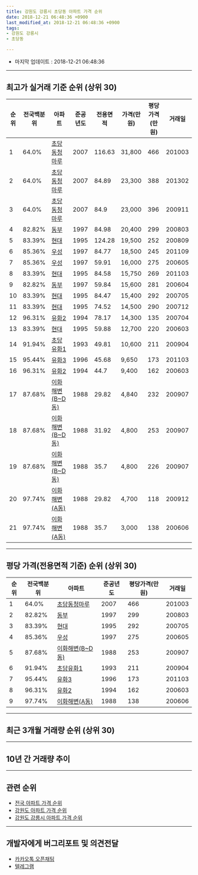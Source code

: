 ```yaml
---
title: 강원도 강릉시 초당동 아파트 가격 순위
date: 2018-12-21 06:48:36 +0900
last_modified_at: 2018-12-21 06:48:36 +0900
tags:
- 강원도 강릉시
- 초당동

---
```


* 마지막 업데이트 : 2018-12-21 06:48:36

---

## 최고가 실거래 기준 순위 (상위 30)


|순위|전국백분위|아파트|준공년도|전용면적|가격(만원)|평당가격(만원)|거래일|
|---|---|---|---|---|---|---|---|
|1|64.0%|[초당동청마루](https://search.naver.com/search.naver?query=%EA%B0%95%EC%9B%90%EB%8F%84+%EA%B0%95%EB%A6%89%EC%8B%9C+%EC%B4%88%EB%8B%B9%EB%8F%99+%EC%B4%88%EB%8B%B9%EB%8F%99%EC%B2%AD%EB%A7%88%EB%A3%A8)|2007|116.63|31,800|466|201003|
|2|64.0%|[초당동청마루](https://search.naver.com/search.naver?query=%EA%B0%95%EC%9B%90%EB%8F%84+%EA%B0%95%EB%A6%89%EC%8B%9C+%EC%B4%88%EB%8B%B9%EB%8F%99+%EC%B4%88%EB%8B%B9%EB%8F%99%EC%B2%AD%EB%A7%88%EB%A3%A8)|2007|84.89|23,300|388|201302|
|3|64.0%|[초당동청마루](https://search.naver.com/search.naver?query=%EA%B0%95%EC%9B%90%EB%8F%84+%EA%B0%95%EB%A6%89%EC%8B%9C+%EC%B4%88%EB%8B%B9%EB%8F%99+%EC%B4%88%EB%8B%B9%EB%8F%99%EC%B2%AD%EB%A7%88%EB%A3%A8)|2007|84.9|23,000|396|200911|
|4|82.82%|[동부](https://search.naver.com/search.naver?query=%EA%B0%95%EC%9B%90%EB%8F%84+%EA%B0%95%EB%A6%89%EC%8B%9C+%EC%B4%88%EB%8B%B9%EB%8F%99+%EB%8F%99%EB%B6%80)|1997|84.98|20,400|299|200803|
|5|83.39%|[현대](https://search.naver.com/search.naver?query=%EA%B0%95%EC%9B%90%EB%8F%84+%EA%B0%95%EB%A6%89%EC%8B%9C+%EC%B4%88%EB%8B%B9%EB%8F%99+%ED%98%84%EB%8C%80)|1995|124.28|19,500|252|200809|
|6|85.36%|[우성](https://search.naver.com/search.naver?query=%EA%B0%95%EC%9B%90%EB%8F%84+%EA%B0%95%EB%A6%89%EC%8B%9C+%EC%B4%88%EB%8B%B9%EB%8F%99+%EC%9A%B0%EC%84%B1)|1997|84.77|18,500|245|201109|
|7|85.36%|[우성](https://search.naver.com/search.naver?query=%EA%B0%95%EC%9B%90%EB%8F%84+%EA%B0%95%EB%A6%89%EC%8B%9C+%EC%B4%88%EB%8B%B9%EB%8F%99+%EC%9A%B0%EC%84%B1)|1997|59.91|16,000|275|200605|
|8|83.39%|[현대](https://search.naver.com/search.naver?query=%EA%B0%95%EC%9B%90%EB%8F%84+%EA%B0%95%EB%A6%89%EC%8B%9C+%EC%B4%88%EB%8B%B9%EB%8F%99+%ED%98%84%EB%8C%80)|1995|84.58|15,750|269|201103|
|9|82.82%|[동부](https://search.naver.com/search.naver?query=%EA%B0%95%EC%9B%90%EB%8F%84+%EA%B0%95%EB%A6%89%EC%8B%9C+%EC%B4%88%EB%8B%B9%EB%8F%99+%EB%8F%99%EB%B6%80)|1997|59.84|15,600|281|200604|
|10|83.39%|[현대](https://search.naver.com/search.naver?query=%EA%B0%95%EC%9B%90%EB%8F%84+%EA%B0%95%EB%A6%89%EC%8B%9C+%EC%B4%88%EB%8B%B9%EB%8F%99+%ED%98%84%EB%8C%80)|1995|84.47|15,400|292|200705|
|11|83.39%|[현대](https://search.naver.com/search.naver?query=%EA%B0%95%EC%9B%90%EB%8F%84+%EA%B0%95%EB%A6%89%EC%8B%9C+%EC%B4%88%EB%8B%B9%EB%8F%99+%ED%98%84%EB%8C%80)|1995|74.52|14,500|290|200712|
|12|96.31%|[유화2](https://search.naver.com/search.naver?query=%EA%B0%95%EC%9B%90%EB%8F%84+%EA%B0%95%EB%A6%89%EC%8B%9C+%EC%B4%88%EB%8B%B9%EB%8F%99+%EC%9C%A0%ED%99%942)|1994|78.17|14,300|135|200704|
|13|83.39%|[현대](https://search.naver.com/search.naver?query=%EA%B0%95%EC%9B%90%EB%8F%84+%EA%B0%95%EB%A6%89%EC%8B%9C+%EC%B4%88%EB%8B%B9%EB%8F%99+%ED%98%84%EB%8C%80)|1995|59.88|12,700|220|200603|
|14|91.94%|[초당유화1](https://search.naver.com/search.naver?query=%EA%B0%95%EC%9B%90%EB%8F%84+%EA%B0%95%EB%A6%89%EC%8B%9C+%EC%B4%88%EB%8B%B9%EB%8F%99+%EC%B4%88%EB%8B%B9%EC%9C%A0%ED%99%941)|1993|49.81|10,600|211|200904|
|15|95.44%|[유화3](https://search.naver.com/search.naver?query=%EA%B0%95%EC%9B%90%EB%8F%84+%EA%B0%95%EB%A6%89%EC%8B%9C+%EC%B4%88%EB%8B%B9%EB%8F%99+%EC%9C%A0%ED%99%943)|1996|45.68|9,650|173|201103|
|16|96.31%|[유화2](https://search.naver.com/search.naver?query=%EA%B0%95%EC%9B%90%EB%8F%84+%EA%B0%95%EB%A6%89%EC%8B%9C+%EC%B4%88%EB%8B%B9%EB%8F%99+%EC%9C%A0%ED%99%942)|1994|44.7|9,400|162|200603|
|17|87.68%|[이화해변(B~D동)](https://search.naver.com/search.naver?query=%EA%B0%95%EC%9B%90%EB%8F%84+%EA%B0%95%EB%A6%89%EC%8B%9C+%EC%B4%88%EB%8B%B9%EB%8F%99+%EC%9D%B4%ED%99%94%ED%95%B4%EB%B3%80%28B%7ED%EB%8F%99%29)|1988|29.82|4,840|232|200907|
|18|87.68%|[이화해변(B~D동)](https://search.naver.com/search.naver?query=%EA%B0%95%EC%9B%90%EB%8F%84+%EA%B0%95%EB%A6%89%EC%8B%9C+%EC%B4%88%EB%8B%B9%EB%8F%99+%EC%9D%B4%ED%99%94%ED%95%B4%EB%B3%80%28B%7ED%EB%8F%99%29)|1988|31.92|4,800|253|200907|
|19|87.68%|[이화해변(B~D동)](https://search.naver.com/search.naver?query=%EA%B0%95%EC%9B%90%EB%8F%84+%EA%B0%95%EB%A6%89%EC%8B%9C+%EC%B4%88%EB%8B%B9%EB%8F%99+%EC%9D%B4%ED%99%94%ED%95%B4%EB%B3%80%28B%7ED%EB%8F%99%29)|1988|35.7|4,800|226|200907|
|20|97.74%|[이화해변(A동)](https://search.naver.com/search.naver?query=%EA%B0%95%EC%9B%90%EB%8F%84+%EA%B0%95%EB%A6%89%EC%8B%9C+%EC%B4%88%EB%8B%B9%EB%8F%99+%EC%9D%B4%ED%99%94%ED%95%B4%EB%B3%80%28A%EB%8F%99%29)|1988|29.82|4,700|118|200912|
|21|97.74%|[이화해변(A동)](https://search.naver.com/search.naver?query=%EA%B0%95%EC%9B%90%EB%8F%84+%EA%B0%95%EB%A6%89%EC%8B%9C+%EC%B4%88%EB%8B%B9%EB%8F%99+%EC%9D%B4%ED%99%94%ED%95%B4%EB%B3%80%28A%EB%8F%99%29)|1988|35.7|3,000|138|200606|


---

## 평당 가격(전용면적 기준) 순위 (상위 30)


|순위|전국백분위|아파트|준공년도|평당가격(만원)|거래일|
|---|---|---|---|---|---|
|1|64.0%|[초당동청마루](https://search.naver.com/search.naver?query=%EA%B0%95%EC%9B%90%EB%8F%84+%EA%B0%95%EB%A6%89%EC%8B%9C+%EC%B4%88%EB%8B%B9%EB%8F%99+%EC%B4%88%EB%8B%B9%EB%8F%99%EC%B2%AD%EB%A7%88%EB%A3%A8)|2007|466|201003|
|2|82.82%|[동부](https://search.naver.com/search.naver?query=%EA%B0%95%EC%9B%90%EB%8F%84+%EA%B0%95%EB%A6%89%EC%8B%9C+%EC%B4%88%EB%8B%B9%EB%8F%99+%EB%8F%99%EB%B6%80)|1997|299|200803|
|3|83.39%|[현대](https://search.naver.com/search.naver?query=%EA%B0%95%EC%9B%90%EB%8F%84+%EA%B0%95%EB%A6%89%EC%8B%9C+%EC%B4%88%EB%8B%B9%EB%8F%99+%ED%98%84%EB%8C%80)|1995|292|200705|
|4|85.36%|[우성](https://search.naver.com/search.naver?query=%EA%B0%95%EC%9B%90%EB%8F%84+%EA%B0%95%EB%A6%89%EC%8B%9C+%EC%B4%88%EB%8B%B9%EB%8F%99+%EC%9A%B0%EC%84%B1)|1997|275|200605|
|5|87.68%|[이화해변(B~D동)](https://search.naver.com/search.naver?query=%EA%B0%95%EC%9B%90%EB%8F%84+%EA%B0%95%EB%A6%89%EC%8B%9C+%EC%B4%88%EB%8B%B9%EB%8F%99+%EC%9D%B4%ED%99%94%ED%95%B4%EB%B3%80%28B%7ED%EB%8F%99%29)|1988|253|200907|
|6|91.94%|[초당유화1](https://search.naver.com/search.naver?query=%EA%B0%95%EC%9B%90%EB%8F%84+%EA%B0%95%EB%A6%89%EC%8B%9C+%EC%B4%88%EB%8B%B9%EB%8F%99+%EC%B4%88%EB%8B%B9%EC%9C%A0%ED%99%941)|1993|211|200904|
|7|95.44%|[유화3](https://search.naver.com/search.naver?query=%EA%B0%95%EC%9B%90%EB%8F%84+%EA%B0%95%EB%A6%89%EC%8B%9C+%EC%B4%88%EB%8B%B9%EB%8F%99+%EC%9C%A0%ED%99%943)|1996|173|201103|
|8|96.31%|[유화2](https://search.naver.com/search.naver?query=%EA%B0%95%EC%9B%90%EB%8F%84+%EA%B0%95%EB%A6%89%EC%8B%9C+%EC%B4%88%EB%8B%B9%EB%8F%99+%EC%9C%A0%ED%99%942)|1994|162|200603|
|9|97.74%|[이화해변(A동)](https://search.naver.com/search.naver?query=%EA%B0%95%EC%9B%90%EB%8F%84+%EA%B0%95%EB%A6%89%EC%8B%9C+%EC%B4%88%EB%8B%B9%EB%8F%99+%EC%9D%B4%ED%99%94%ED%95%B4%EB%B3%80%28A%EB%8F%99%29)|1988|138|200606|


---

## 최근 3개월 거래량 순위 (상위 30)


<div style="width:100%;">
    <canvas id="deal_count_ranking" height="250"></canvas>
</div>


<script>
new Chart(document.getElementById("deal_count_ranking"), {
    type: 'horizontalBar',
    data: {
        labels: ['동부', '초당유화1', '유화3', '우성', '초당동청마루', '현대', '이화해변(B~D동)'],
        datasets: [{
            label: '실거래 수',
            data: [4, 3, 2, 2, 2, 1, 1],
            borderColor: "rgba(255, 0, 128, 1)",
            backgroundColor: "rgba(255, 0, 128, 0.5)",
            fill: false,
        }]
    },
    options: {
        responsive: true,
        title: {
            display: true,
            text: '최근 3개월 거래량 순위'
        },
        tooltips: {
            mode: 'index',
            intersect: false,
            callbacks: {
                title: function(tooltipItems, data) {
                    return "실거래 수:";
                },
                label: function(tooltipItem, data) {
                    return data.labels[tooltipItem.index] + ": " + tooltipItem.xLabel;
                }
            }
        },
        hover: {
            mode: 'nearest',
            intersect: true
        },
        scales: {
            xAxes: [{
                display: true,
                scaleLabel: {
                    display: true,
                    labelString: '실거래 수'
                },
                ticks: {
                    suggestedMin: 0,
                }
            }],
            yAxes: [{
                display: true,
                ticks: {
                    autoSkip: false,
                    callback: function(value, index, values) {
                        if (value.length > 15)
                            return value.substr(0, 13) + "...";
                        else
                            return value;
                    }
                },
                scaleLabel: {
                    display: false,
                }
            }]
        }
    }
});

</script>


---

## 10년 간 거래량 추이


<div style="width:100%;">
    <canvas id="deal_progress" height="250"></canvas>
</div>

<script>
new Chart(document.getElementById("deal_progress"), {
    type: 'line',
    data: {
        labels: ['200812','200901','200902','200903','200904','200905','200906','200907','200908','200909','200910','200911','200912','201001','201002','201003','201004','201005','201006','201007','201008','201009','201010','201011','201012','201101','201102','201103','201104','201105','201106','201107','201108','201109','201110','201111','201112','201201','201202','201203','201204','201205','201206','201207','201208','201209','201210','201211','201212','201301','201302','201303','201304','201305','201306','201307','201308','201309','201310','201311','201312','201401','201402','201403','201404','201405','201406','201407','201408','201409','201410','201411','201412','201501','201502','201503','201504','201505','201506','201507','201508','201509','201510','201511','201512','201601','201602','201603','201604','201605','201606','201607','201608','201609','201610','201611','201612','201701','201702','201703','201704','201705','201706','201707','201708','201709','201710','201711','201712','201801','201802','201803','201804','201805','201806','201807','201808','201809','201810','201811','201812'],
        datasets: [{
            label: '실거래 수',
            pointRadius: 1,
            data: [4, 8, 9, 5, 12, 4, 2, 22, 15, 18, 0, 5, 7, 11, 9, 8, 11, 4, 4, 9, 8, 4, 10, 15, 6, 18, 16, 23, 22, 6, 13, 9, 13, 12, 13, 5, 10, 10, 8, 13, 12, 11, 16, 8, 8, 10, 9, 8, 6, 8, 14, 10, 9, 13, 11, 8, 17, 3, 8, 9, 11, 7, 7, 13, 12, 7, 8, 9, 9, 11, 12, 15, 17, 15, 26, 14, 21, 11, 8, 10, 7, 13, 17, 14, 11, 20, 8, 24, 20, 13, 14, 17, 17, 8, 25, 13, 12, 13, 11, 24, 15, 13, 33, 19, 19, 15, 6, 15, 14, 10, 7, 20, 8, 9, 8, 4, 9, 6, 8, 6, 1],
            borderColor: "rgba(255, 201, 14, 1)",
            backgroundColor: "rgba(255, 201, 14, 0.5)",
            fill: true,
        }]
    },
    options: {
        responsive: true,
        title: {
            display: true,
            text: '10년간 거래량 추이'
        },
        tooltips: {
            mode: 'index',
            intersect: false,
        },
        hover: {
            mode: 'nearest',
            intersect: true
        },
        scales: {
            xAxes: [{
                display: true,
                scaleLabel: {
                    display: true,
                    labelString: '년/월'
                }
            }],
            yAxes: [{
                display: true,
                ticks: {
                    suggestedMin: 0,
                },
                scaleLabel: {
                    display: true,
                    labelString: '실거래 수'
                }
            }]
        }
    }
});

</script>


---

## 관련 순위

- [전국 아파트 가격 순위](https://inasie.github.io/apt-ranking/전국)
- [강원도 아파트 가격 순위](https://inasie.github.io/apt-ranking/강원도)
- [강원도 강릉시 아파트 가격 순위](https://inasie.github.io/apt-ranking/강원도-강릉시)


---

## 개발자에게 버그리포트 및 의견전달

- [카카오톡 오픈채팅](https://open.kakao.com/o/gLJUAP4)
- [텔레그램](https://t.me/inasie)

